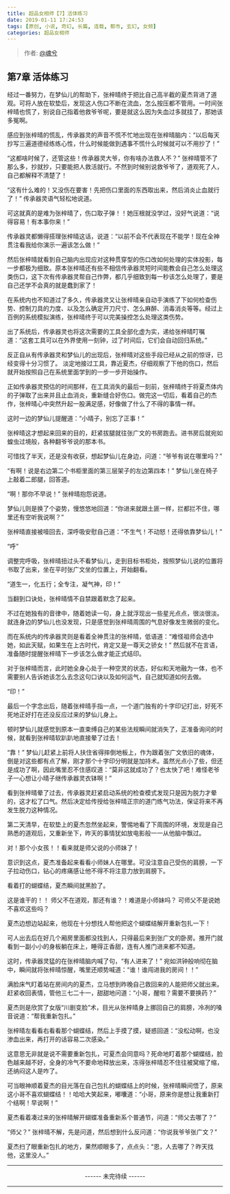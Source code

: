 ```yaml
---
title: 超品女相师【7】活体练习
date: 2019-01-11 17:24:53
tags: [原创, 小说, 奇幻, 长篇, 连载, 都市, 玄幻, 女频]
categories: 超品女相师
---
```


> 作者: [@魂兮](http://weibo.com/paigu77)

## 第7章 活体练习

经过一番努力，在梦仙儿的帮助下，张梓晴终于把比自己高半截的夏杰背进了道观。可将人放在软垫后，发现这人伤口不断在流血，怎么按压都不管用。一时间张梓晴也慌了，别说自己指着他救爷爷呢，要是就这么因为失血过多就挂了，那她该多冤啊。

感应到张梓晴的慌乱，传承器灵的声音不慌不忙地出现在张梓晴脑内：“以后每天抄写三遍道德经练练心性，什么时候能做到遇事不慌什么时候就可以不用抄了！”

“这都啥时候了，还管这些！传承器灵大爷，你有啥办法救人不？” 张梓晴管不了那么多，抄就抄，只要能把人救活就行。不然到时候别说救爷爷了，道观死了人，自己都解释不清楚了！

“这有什么难的！又没伤在要害！先把伤口里面的东西取出来，然后消炎止血就行了！” 传承器灵语气轻松地说道。

可这就真的是难为张梓晴了，伤口取子弹！！她压根就没学过，没好气说道：“说得容易！有本事你来！”

传承器灵都懒得搭理张梓晴这话，说道：“以前不会不代表现在不能学！现在全神贯注看我给你演示一遍该怎么做！”

然后张梓晴就看到自己脑内出现应对这种贯穿型的伤口改如何处理的实体投影，每一步都极为细致。原本张梓晴还有些不相信传承器灵短时间能教会自己怎么处理这类伤口，这下次有传承器灵帮自己作弊，都几乎细致到每一秒该怎么处理了，要是自己还学不会真的就是蠢到家了！

在系统内也不知道过了多久，传承器灵又让张梓晴亲自动手演练了下如何检查伤势、控制刀具的力度、以及怎么确定开刀尺寸、怎么麻醉、消毒消炎等等。经过上百例的系统模拟演练，张梓晴终于可以完美操控怎么处理这类伤势。

出了系统后，传承器灵也将这次需要的工具全部化虚为实，递给张梓晴叮嘱道：“这套工具可以在外界使用一刻钟，过了时间后，它们会自动回归系统。”

反正自从有传承器灵和梦仙儿的出现后，张梓晴对这些手段已经从之前的惊讶，已经变得十分习惯了。 淡定地接过工具，靠近夏杰，仔细观察了下他的伤口，然后就开始按照自己在系统里面学到的一步一步开始操作。

正如传承器灵预估的时间那样，在工具消失的最后一刻前，张梓晴终于将夏杰体内的子弹取了出来并且止血消炎，重新缝合好伤口。做完这一切后，看着自己的杰作，张梓晴心中突然升起一股满足感，好像做了什么了不得的事情一样。

这时一边的梦仙儿提醒道：“小晴子，别忘了正事！”

张梓晴这才想起来回来的目的，赶紧拔腿就往张广文的书房跑去。进书房后就宛如蝗虫过境般，各种翻爷爷说的那本书。

可惜找了半天，还是没有收获，想起梦仙儿在身边，问道：“爷爷有说在哪里吗？”

“有啊！说是右边第二个书柜里面的第三层架子的左边第四本！” 梦仙儿坐在椅子上敲着二郎腿，回答道。

“啊！那你不早说！” 张梓晴抱怨说道。

梦仙儿则是换了个姿势，慢悠悠地回道：“你进来就跟土匪一样，拦都拦不住，哪里还有空听我说啊？”

张梓晴直接被噎回去，深呼吸安慰自己道：“不生气！不动怒！还得依靠梦仙儿！”

“呼” 

调整完呼吸，张梓晴扭过头不看梦仙儿，走到目标书柜处，按照梦仙儿说的位置将书取了出来，坐在平时张广文坐的位置上，开始翻看。

“道生一，化五行；全专注，凝气神，印！”

当翻到口诀处，张梓晴情不自禁跟着默念了起来。

不过在她独有的音律中，随着她读一句，身上就浮现出一些星光点点，很淡很淡。就连身边的梦仙儿也没发现，只是感觉到张梓晴周围的气息好像发生微弱的变化。

而在系统内的传承器灵则是看着全神贯注的张梓晴，低语道：“难怪祖师会选中她，如此天赋，如果生在上古时代，肯定又是一尊天之骄女！” 然后就不在言语，准备随时提醒张梓晴下一步该怎么做才能正式结印。

对于张梓晴而言，此时她全身心处于一种空灵的状态，好似和天地融为一体，也不需要别人告诉她该怎么去念这句口诀以及如何运气，自己就知道如何去做。

“印！”

最后一个字念出后，随着张梓晴手指一点，一个道门独有的十字印记打出，好死不死地正好打在还没反应过来的梦仙儿身上。

顿时梦仙儿就感觉到原本一直束缚自己的某些法规瞬间就消失了，正准备询问的时候，就看到张梓晴软趴趴地直接晕了过去！

“靠！” 梦仙儿赶紧上前将人扶住省得摔倒地板上，作为跟着张广文依旧的魂体，倒是对这些都有点了解，刚才那个十字印分明就是加持术。虽然光点小了些，但还是成功了啊，因此嘴里忍不住感叹道：“莫非这就成功了？也太快了吧！难怪老爷子一心想让小晴子继传承器灵衣钵啊！”

看到张梓晴晕了过去，传承器灵赶紧启动系统的检查模式发现只是因为脱力才晕的，这才松了口气。然后决定给传授给张梓晴正宗的道门练气功法，保证将来不再发生脱力这种情况。

第二天清早，在软垫上的夏杰忽然坐起来，警惕地看了下周围的环境，发现是自己熟悉的道观后，又重新坐下，昨天的事情犹如放电影般一一从他脑中飘过。

对！那个小女孩！！看来就是师父说的小师妹了！

意识到这点，夏杰准备起来看看小师妹人在哪里。可没注意自己受伤的肩膀，一下子拉动伤口，钻心的疼痛感让他不得不将注意力放到肩膀下。

看着打的蝴蝶结，夏杰瞬间就黑脸了。

这是谁干的！！  师父不在道观，那还有谁？！难道是小师妹吗？ 可师父不是说她不喜欢这些吗？

夏杰边想边站起来，他现在十分想找人帮他把这个蝴蝶结解开重新包扎一下！

可人出去后在好几个厢房里面都没找到人，只得最后来到张广文的卧房。推开门就看到一副小小的身板躺在床上，睡得正香甜，连有人推门进来都不知道。

这时，传承器灵猛的在张梓晴脑内喊了句，“有人进来了！”  宛如洪钟般响彻在脑中，瞬间就将张梓晴惊醒，嘴里还顺势喊道：“谁！谁闯进我的房间！！”

满脸床气盯着站在房间内的夏杰，立马想到昨晚自己救回来的人能把师父就出来。赶紧收回表情，管他三七二十一，甜甜地问道：“小哥，醒啦？需要不要换药？”

夏杰则是欣赏了女版“川剧变脸”术，目光从张梓晴身上挪回自己的肩膀，冷冽的嗓音说道：“帮我重新包扎。”

张梓晴左看看右看看那个蝴蝶结，然后上手摸了摸，疑惑回道：“没松动啊，也没渗血出来，再打开的话容易二次感染。”

这意思无非就是说不需要重新包扎，可夏杰会同意吗？死命地盯着那个蝴蝶结，脸色越来越不好，全身的冷气不要命地释放出来，冻得张梓晴忍不住往被窝缩了缩，还纳闷这人是咋了。

可当眼神顺着夏杰的目光落在自己包扎的蝴蝶结上的时候，张梓晴瞬间悟了，原来这小哥不喜欢蝴蝶结！！哈哈大笑起来，嘟囔道：“小哥，原来你是想让我重新打个结啊！早说啊！”

夏杰看着凑过来的张梓晴解开蝴蝶准备重新系个普通节，问道：“师父去哪了？”

“师父？” 张梓晴不解，先是问道，然后想到什么反问道：“你说我爷爷张广文？”

夏杰扫了眼重新包扎的地方，果然顺眼多了，点点头：“恩，人去哪了？昨天找他，这里没人。”

---

<center> ------ 未完待续 ------ </center>

---
